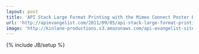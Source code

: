 ```yaml
---
layout: post
title: 'API Stack Large Format Printing with the Mimeo Connect Poster Printing API'
url: 'http://apievangelist.com/2011/09/05/api-stack-large-format-printing-with-the-mimeo-connect-poster-printing-api/'
image: 'http://kinlane-productions.s3.amazonaws.com/api-evangelist-site/blog/posters-sample.png'
---
```

{% include JB/setup %}
